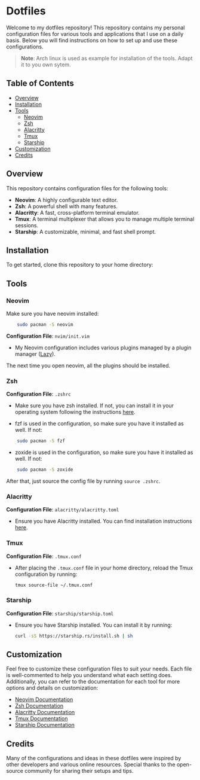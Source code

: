 # Dotfiles

Welcome to my dotfiles repository! This repository contains my personal configuration files for various tools and applications that I use on a daily basis. Below you will find instructions on how to set up and use these configurations.

> **Note**: Arch linux is used as example for installation of the tools. Adapt it to you own sytem.

## Table of Contents

- [Overview](#overview)
- [Installation](#installation)
- [Tools](#tools)
  - [Neovim](#neovim)
  - [Zsh](#zsh)
  - [Alacritty](#alacritty)
  - [Tmux](#tmux)
  - [Starship](#starship)
- [Customization](#customization)
- [Credits](#credits)

## Overview

This repository contains configuration files for the following tools:

- **Neovim**: A highly configurable text editor.
- **Zsh**: A powerful shell with many features.
- **Alacritty**: A fast, cross-platform terminal emulator.
- **Tmux**: A terminal multiplexer that allows you to manage multiple terminal sessions.
- **Starship**: A customizable, minimal, and fast shell prompt.

## Installation

To get started, clone this repository to your home directory:

## Tools

### Neovim

Make sure you have neovim installed:
```sh
    sudo pacman -S neovim
```

**Configuration File**: `nvim/init.vim`

- My Neovim configuration includes various plugins managed by a plugin manager ([Lazy](https://github.com/folke/lazy.nvim)).

The next time you open neovim, all the plugins should be installed.

### Zsh

**Configuration File**: `.zshrc`

- Make sure you have zsh installed. If not, you can install it in your operating system following the instructions [here](https://github.com/ohmyzsh/ohmyzsh/wiki/Installing-ZSH).

- fzf is used in the configuration, so make sure you have it installed as well. If not:
```sh
    sudo pacman -S fzf
```

- zoxide is used in the configuration, so make sure you have it installed as well. If not:
```sh
    sudo pacman -S zoxide
```

After that, just source the config file by running `source .zshrc`.

### Alacritty

**Configuration File**: `alacritty/alacritty.toml`

- Ensure you have Alacritty installed. You can find installation instructions [here](https://github.com/alacritty/alacritty).

### Tmux

**Configuration File**: `.tmux.conf`

- After placing the `.tmux.conf` file in your home directory, reload the Tmux configuration by running:
  ```sh
  tmux source-file ~/.tmux.conf
  ```

### Starship

**Configuration File**: `starship/starship.toml`

- Ensure you have Starship installed. You can install it by running:
  ```sh
  curl -sS https://starship.rs/install.sh | sh
  ```

## Customization

Feel free to customize these configuration files to suit your needs. Each file is well-commented to help you understand what each setting does. Additionally, you can refer to the documentation for each tool for more options and details on customization:

- [Neovim Documentation](https://neovim.io/doc/)
- [Zsh Documentation](https://zsh.sourceforge.io/Doc/)
- [Alacritty Documentation](https://github.com/alacritty/alacritty/blob/master/README.md)
- [Tmux Documentation](https://github.com/tmux/tmux/wiki)
- [Starship Documentation](https://starship.rs/)

## Credits

Many of the configurations and ideas in these dotfiles were inspired by other developers and various online resources. Special thanks to the open-source community for sharing their setups and tips.


